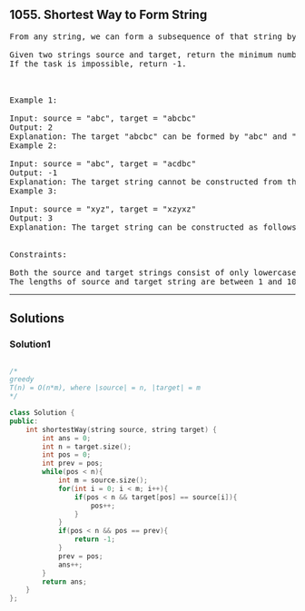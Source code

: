 ## 1055. Shortest Way to Form String
<pre>
From any string, we can form a subsequence of that string by deleting some number of characters (possibly no deletions).

Given two strings source and target, return the minimum number of subsequences of source such that their concatenation equals target. 
If the task is impossible, return -1.

 

Example 1:

Input: source = "abc", target = "abcbc"
Output: 2
Explanation: The target "abcbc" can be formed by "abc" and "bc", which are subsequences of source "abc".
Example 2:

Input: source = "abc", target = "acdbc"
Output: -1
Explanation: The target string cannot be constructed from the subsequences of source string due to the character "d" in target string.
Example 3:

Input: source = "xyz", target = "xzyxz"
Output: 3
Explanation: The target string can be constructed as follows "xz" + "y" + "xz".
 

Constraints:

Both the source and target strings consist of only lowercase English letters from "a"-"z".
The lengths of source and target string are between 1 and 1000.
</pre>

-----------------------------------------------------------

## Solutions

### Solution1

```c++

/*
greedy
T(n) = O(n*m), where |source| = n, |target| = m
*/

class Solution {
public:
    int shortestWay(string source, string target) {
        int ans = 0;
        int n = target.size();
        int pos = 0;
        int prev = pos;
        while(pos < n){
            int m = source.size();
            for(int i = 0; i < m; i++){
                if(pos < n && target[pos] == source[i]){
                    pos++;
                }
            }
            if(pos < n && pos == prev){
                return -1;
            }
            prev = pos;
            ans++;
        }
        return ans;
    }
};

```
